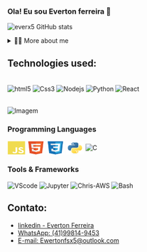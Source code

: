 ### Ola! Eu sou Everton ferreira 👋

![everx5 GitHub stats](https://github-readme-stats.vercel.app/api?username=everx5&show_icons=true&theme=dracula)

<!-- Apresentacao -->

<details>
  <summary>👨‍💻 More about me</summary>
"Hello! My name is Everton Ferreira Silva and I am a rising Full Stack Developer, passionate about technology and innovation. I am currently studying Systems Analysis and Development and specializing in the development of Java + Angular applications.

My professional career began in the industrial sector, where I gained experience with automation, robotics and technical support. Working directly with technology applied to production processes sparked my interest in software development, and that's when I decided to move to the IT area. Today, I have a solid foundation in Java, Spring Boot, Angular, SQL/NoSQL databases and DevOps, always applying best practices such as Clean Code and Design Patterns.

In addition to technical knowledge, I am proactive, self-taught and driven by challenges. I have practical experience with personal and open source projects, including task systems, REST APIs and even a simple e-commerce, all available on my GitHub.

I am looking for an opportunity to work as a Full Stack Developer and contribute with innovative solutions that add value to the business. If you are looking for a committed professional, with a strategic view of technology and a strong desire to evolve, let's talk!"
  
</details>

## Technologies used:

<div style="display: inline_block"><br/>
<img align="center" alt="html5"src="https://img.shields.io/badge/HTML5-E34F26?style=for-the-badge&logo=html5&logoColor=white"/>
<img align="center" alt="Css3"src="https://img.shields.io/badge/CSS3-1572B6?style=for-the-badge&logo=css3&logoColor=whitehite"/>
<img align="center" alt="Nodejs"src="https://img.shields.io/badge/Node.js-43853D?style=for-the-badge&logo=node.js&logoColor=white"/>
<img align="center" alt="Python"src="https://img.shields.io/badge/Python-14354C?style=for-the-badge&logo=python&logoColor=white"/>
<img align="center" alt="React"src="https://img.shields.io/badge/React-20232A?style=for-the-badge&logo=react&logoColor=61DAFB"/>
</div><br/>

<!--Gif-->
<p align="left">
  <img align="center" src="https://media4.giphy.com/media/v1.Y2lkPTc5MGI3NjExbTFxNDlkc2M0ZzBtMGdrbHY2Y3Y0b3hlcDF4aHRhZzk0amVhOWxjbCZlcD12MV9pbnRlcm5hbF9naWZfYnlfaWQmY3Q9Zw/78XCFBGOlS6keY1Bil/giphy.gif"alt="Imagem">
</p>

<!--Skills-->

 <div style="flex-basis: 48%;">
    <h3>Programming Languages</h3>
    <img align="center" alt="Js" height="30" width="40" src="https://raw.githubusercontent.com/devicons/devicon/master/icons/javascript/javascript-plain.svg">
    <img align="center" alt="HTML" height="30" width="40" src="https://raw.githubusercontent.com/devicons/devicon/master/icons/html5/html5-original.svg">
    <img align="center" alt="CSS" height="30" width="40" src="https://raw.githubusercontent.com/devicons/devicon/master/icons/css3/css3-original.svg">
    <img align="center" alt="Python" height="30" width="40" src="https://raw.githubusercontent.com/devicons/devicon/master/icons/python/python-original.svg">
    <img align="center" alt="C" height="30" width="40" src="https://cdn.jsdelivr.net/gh/devicons/devicon/icons/c/c-original.svg">
  </div>
  
  <!-- Skills: Tools & Frameworks -->
  <div style="flex-basis: 48%;">
    <h3>Tools & Frameworks</h3>
    <img align="center" alt="VScode" height="30" width="40" src="https://cdn.jsdelivr.net/gh/devicons/devicon/icons/vscode/vscode-original.svg">
    <img align="center" alt="Jupyter" height="30" width="40" src="https://cdn.jsdelivr.net/gh/devicons/devicon/icons/jupyter/jupyter-original.svg">
    <img align="center" alt="Chris-AWS" height="30" width="40" src="https://cdn.jsdelivr.net/gh/devicons/devicon/icons/git/git-original.svg">
    <img align="center" alt="Bash" height="30" width="40" src="https://cdn.jsdelivr.net/gh/devicons/devicon/icons/bash/bash-original.svg">
  </div>
  

## Contato: <br/>
- [linkedin - Everton Ferreira ](https://www.linkedin.com/in/evertonfs-534165202/)<br/>
- [WhatsApp: (41)99814-9453](41998149453)<br/>
- [E-mail: Ewertonfsx5@outlook.com](ewertonfsx5@outlook.com)<br/>
